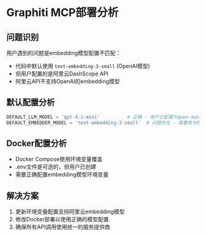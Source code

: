 # Graphiti MCP部署分析

## 问题识别
用户遇到的问题是embedding模型配置不匹配：
- 代码中默认使用 `text-embedding-3-small` (OpenAI模型)
- 但用户配置的是阿里云DashScope API
- 阿里云API不支持OpenAI的embedding模型

## 默认配置分析
```python
DEFAULT_LLM_MODEL = 'gpt-4.1-mini'          # 正确 - 用户已配置为qwen-max-latest
DEFAULT_EMBEDDER_MODEL = 'text-embedding-3-small'  # 问题所在 - 需要改为阿里云支持的模型
```

## Docker配置分析
- Docker Compose使用环境变量覆盖
- .env文件是可选的，但用户已创建
- 需要正确配置embedding模型环境变量

## 解决方案
1. 更新环境变量配置支持阿里云embedding模型
2. 修改Docker部署以使用正确的模型配置
3. 确保所有API调用使用统一的服务提供商